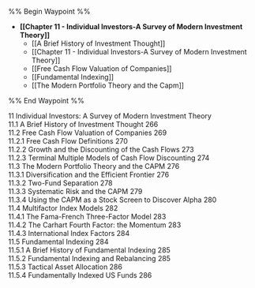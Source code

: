 %% Begin Waypoint %%
- **[[Chapter 11 - Individual Investors-A Survey of Modern Investment Theory]]**
	- [[A Brief History of Investment Thought]]
	- [[Chapter 11 - Individual Investors-A Survey of Modern Investment Theory]]
	- [[Free Cash Flow Valuation of Companies]]
	- [[Fundamental Indexing]]
	- [[The Modern Portfolio Theory and the Capm]]

%% End Waypoint %%

11  Individual Investors: A Survey of Modern Investment Theory  
11.1 A Brief History of Investment Thought 266   
11.2 Free Cash Flow Valuation of Companies 269   
11.2.1 Free Cash Flow Definitions 270   
11.2.2 Growth and the Discounting of the Cash Flows 273   
11.2.3 Terminal Multiple Models of Cash Flow Discounting 274   
11.3 The Modern Portfolio Theory and the CAPM 276   
11.3.1 Diversification and the Efficient Frontier 276   
11.3.2 Two-Fund Separation 278   
11.3.3 Systematic Risk and the CAPM 279   
11.3.4 Using the CAPM as a Stock Screen to Discover Alpha 280   
11.4 Multifactor Index Models 282   
11.4.1 The Fama-French Three-Factor Model 283   
11.4.2 The Carhart Fourth Factor: the Momentum 283   
11.4.3 International Index Factors 284   
11.5 Fundamental Indexing 284   
11.5.1 A Brief History of Fundamental Indexing 285   
11.5.2 Fundamental Indexing and Rebalancing 285   
11.5.3 Tactical Asset Allocation 286   
11.5.4 Fundamentally Indexed US Funds 286  

